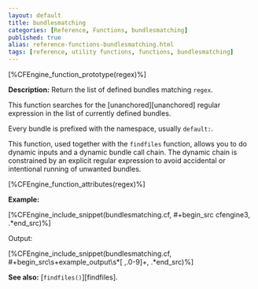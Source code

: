 ```yaml
---
layout: default
title: bundlesmatching
categories: [Reference, Functions, bundlesmatching]
published: true
alias: reference-functions-bundlesmatching.html
tags: [reference, utility functions, functions, bundlesmatching]
---
```


[%CFEngine_function_prototype(regex)%]

**Description:** Return the list of defined bundles matching `regex`.

This function searches for the [unanchored][unanchored] regular expression in 
the list of currently defined bundles.

Every bundle is prefixed with the namespace, usually `default:`.

This function, used together with the `findfiles` function, allows you
to do dynamic inputs and a dynamic bundle call chain.  The dynamic
chain is constrained by an explicit regular expression to avoid
accidental or intentional running of unwanted bundles.

[%CFEngine_function_attributes(regex)%]

**Example:**


[%CFEngine_include_snippet(bundlesmatching.cf, #\+begin_src cfengine3, .*end_src)%]

Output:

[%CFEngine_include_snippet(bundlesmatching.cf, #\+begin_src\s+example_output\s*[ ,.0-9]+, .*end_src)%]

**See also:** [`findfiles()`][findfiles].
